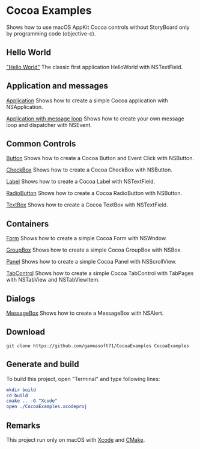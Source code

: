 
# Cocoa Examples

Shows how to use macOS AppKit Cocoa controls without StoryBoard only by programming code (objective-c).

## Hello World

["Hello World"](src/HelloWorld) The classic first application HelloWorld with NSTextField.

## Application and messages

[Application](src/Application) Shows how to create a simple Cocoa application with NSApplication.

[Application with message loop](src/ApplicationWithMessageLoop) Shows how to create your own message loop and dispatcher with NSEvent.

## Common Controls

[Button](src/Button) Shows how to create a Cocoa Button and Event Click with NSButton.

[CheckBox](src/CheckBox) Shows how to create a Cocoa CheckBox with NSButton.

[Label](src/Label) Shows how to create a Cocoa Label with NSTextField.

[RadioButton](src/RadioButton) Shows how to create a Cocoa RadioButton with NSButton.

[TextBox](src/TextBox) Shows how to create a Cocoa TextBox with NSTextField.

## Containers

[Form](src/Form) Shows how to create a simple Cocoa Form with NSWndow.

[GroupBox](src/GroupBox) Shows how to create a simple Cocoa GroupBox with NSBox.

[Panel](src/Panel) Shows how to create a simple Cocoa Panel with NSScrollView.

[TabControl](src/TabControl) Shows how to create a simple Cocoa TabControl with TabPages with NSTabView and NSTabViewItem.

## Dialogs

[MessageBox](src/MessageBox) Shows how to create a MessageBox with NSAlert.

## Download

``` shell
git clone https://github.com/gammasoft71/CocoaExamples CocoaExamples

```

## Generate and build

To build this project, open "Terminal" and type following lines:

``` cmake
mkdir build
cd build
cmake .. -G "Xcode"
open ./CocoaExamples.xcodeproj
```

## Remarks

This project run only on macOS with [Xcode](https://developer.apple.com/xcode) and [CMake](https://cmake.org).

